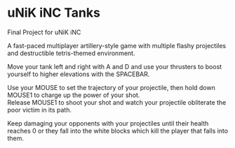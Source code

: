 # uNiK iNC Tanks
Final Project for uNiK iNC

A fast-paced multiplayer artillery-style game with multiple flashy projectiles and destructible tetris-themed environment.  

Move your tank left and right with A and D and use your thrusters to boost yourself to higher elevations with the SPACEBAR.

Use your MOUSE to set the trajectory of your projectile, then hold down MOUSE1 to charge up the power of your shot.  
Release MOUSE1 to shoot your shot and watch your projectile obliterate the poor victim in its path.

Keep damaging your opponents with your projectiles until their health reaches 0 or they fall into the white blocks which kill the player that falls into them.


